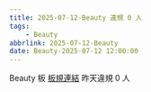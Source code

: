 ```yaml
---
title: 2025-07-12-Beauty 違規 0 人
tags:
    - Beauty
abbrlink: 2025-07-12-Beauty
date: Beauty-2025-07-12 12:00:00
---
```

Beauty 板 [板規連結](https://www.ptt.cc/bbs/Beauty/M.1630069980.A.84B.html)
昨天違規 0 人
